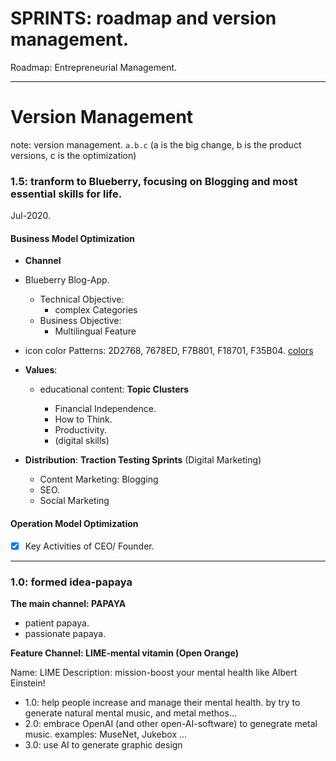 # SPRINTS: roadmap and version management.

Roadmap: Entrepreneurial Management.

---

# Version Management

note: version management. `a.b.c` (a is the big change, b is the product versions, c is the optimization)

### 1.5: tranform to Blueberry, focusing on Blogging and most essential skills for life.

Jul-2020.

#### Business Model Optimization

- **Channel**

- Blueberry Blog-App.
  - Technical Objective:
    - complex Categories
  - Business Objective:
    - Multilingual Feature
- icon color Patterns: 2D2768, 7678ED, F7B801, F18701, F35B04. [colors](https://coolors.co/2d2768-7678ed-f7b801-f18701-f35b04)

- **Values**:

  - educational content: **Topic Clusters**

    - Financial Independence.
    - How to Think.
    - Productivity.
    - (digital skills)

- **Distribution**: **Traction Testing Sprints** (Digital Marketing)

  - Content Marketing: Blogging
  - SEO.
  - Social Marketing

#### Operation Model Optimization

- [x] Key Activities of CEO/ Founder.

---

### 1.0: formed idea-papaya

**The main channel: PAPAYA**

- patient papaya.
- passionate papaya.

**Feature Channel: LIME-mental vitamin (Open Orange)**

Name: LIME
Description: mission-boost your mental health like Albert Einstein!

- 1.0: help people increase and manage their mental health. by try to generate natural mental music, and metal methos...
- 2.0: embrace OpenAI (and other open-AI-software) to genegrate metal music. examples: MuseNet, Jukebox ...
- 3.0: use AI to generate graphic design
